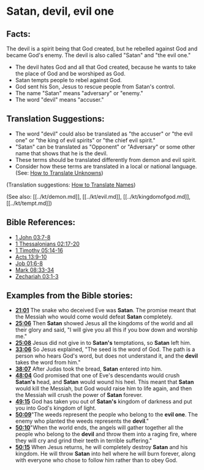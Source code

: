 # Satan, devil, evil one #

## Facts: ##

The devil is a spirit being that God created, but he rebelled against God and became God's enemy. The devil is also called "Satan" and "the evil one."

* The devil hates God and all that God created, because he wants to take the place of God and be worshiped as God.
* Satan tempts people to rebel against God.
* God sent his Son, Jesus to rescue people from Satan's control.
* The name "Satan" means "adversary" or "enemy."
* The word "devil" means "accuser."

## Translation Suggestions: ##

* The word "devil" could also be translated as "the accuser" or "the evil one" or "the king of evil spirits" or "the chief evil spirit."
* "Satan" can be translated as "Opponent" or "Adversary" or some other name that shows that he is the devil.
* These terms should be translated differently from demon and evil spirit.
* Consider how these terms are translated in a local or national language. (See: [How to Translate Unknowns](en/ta-vol1/translate/man/translate-unknown))

(Translation suggestions: [How to Translate Names](en/ta-vol1/translate/man/translate-names))

(See also: [[../kt/demon.md]], [[../kt/evil.md]], [[../kt/kingdomofgod.md]], [[../kt/tempt.md]])

## Bible References: ##

* [1 John 03:7-8](en/tn/1jn/help/03/07)
* [1 Thessalonians 02:17-20](en/tn/1th/help/02/17)
* [1 Timothy 05:14-16](en/tn/1ti/help/05/14)
* [Acts 13:9-10](en/tn/act/help/13/09)
* [Job 01:6-8](en/tn/job/help/01/06)
* [Mark 08:33-34](en/tn/mrk/help/08/33)
* [Zechariah 03:1-3](en/tn/zec/help/03/01)

## Examples from the Bible stories: ##

* __[21:01](en/tn/obs/help/21/01)__ The snake who deceived Eve was __Satan__. The promise meant that the Messiah who would come would defeat __Satan__  completely.
* __[25:06](en/tn/obs/help/25/06)__ Then __Satan__  showed Jesus all the kingdoms of the world and all their glory and said, "I will give you all this if you bow down and worship me."
* __[25:08](en/tn/obs/help/25/08)__ Jesus did not give in to __Satan's__  temptations, so __Satan__  left him.
* __[33:06](en/tn/obs/help/33/06)__ So Jesus explained, "The seed is the word of God. The path is a person who hears God's word, but does not understand it, and the __devil__  takes the word from him."
* __[38:07](en/tn/obs/help/38/07)__ After Judas took the bread, __Satan__  entered into him.
* __[48:04](en/tn/obs/help/48/04)__ God promised that one of Eve's descendants would crush __Satan's__  head, and __Satan__  would wound his heel. This meant that __Satan__  would kill the Messiah, but God would raise him to life again, and then the Messiah will crush the power of __Satan__  forever.
* __[49:15](en/tn/obs/help/49/15)__ God has taken you out of __Satan's__  kingdom of darkness and put you into God's kingdom of light.
* __[50:09](en/tn/obs/help/50/09)__"The weeds represent the people who belong to the __evil one__. The enemy who planted the weeds represents the __devil__."
* __[50:10](en/tn/obs/help/50/10)__"When the world ends, the angels will gather together all the people who belong to the __devil__  and throw them into a raging fire, where they will cry and grind their teeth in terrible suffering."
* __[50:15](en/tn/obs/help/50/15)__ When Jesus returns, he will completely destroy __Satan__  and his kingdom. He will throw __Satan__  into hell where he will burn forever, along with everyone who chose to follow him rather than to obey God.